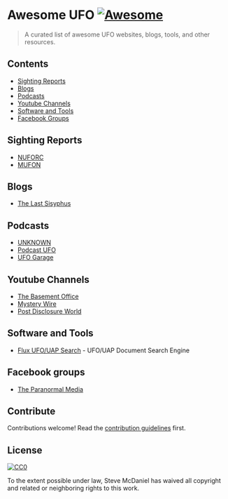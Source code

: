 # Awesome UFO [![Awesome](https://awesome.re/badge.svg)](https://awesome.re)

> A curated list of awesome UFO websites, blogs, tools, and other resources.


## Contents

- [Sighting Reports](#sighting-reports)
- [Blogs](#blogs)
- [Podcasts](#podcasts)
- [Youtube Channels](#youtube-channels)
- [Software and Tools](#software-and-tools)
- [Facebook Groups](#facebook-groups)

## Sighting Reports


- [NUFORC](http://nuforc.org)
- [MUFON](https://www.mufon.com/)



## Blogs


- [The Last Sisyphus](https://medium.com/@TheLastSisyphus)



## Podcasts


- [UNKNOWN](https://www.stitcher.com/podcast/rogue-planet/ufo-modpod)
- [Podcast UFO](https://www.stitcher.com/podcast/antique-auction-forum/podcast-ufo-podcast-feed)
- [UFO Garage](https://www.spreaker.com/show/ufo-garage)


## Youtube Channels


- [The Basement Office](https://www.youtube.com/playlist?list=PLwNrNqsuwF1n43wh5nuV5hTFrdAN00kfk)
- [Mystery Wire](https://www.youtube.com/channel/UCnF47ixgYcCQnu7IMit3A0g)
- [Post Disclosure World](https://www.youtube.com/postdisclosureworld)


## Software and Tools


- [Flux UFO/UAP Search](https://flux.nibbleshift.com) - UFO/UAP Document Search Engine



## Facebook groups


- [The Paranormal Media](https://www.facebook.com/groups/TheParanormalMedia/)


## Contribute

Contributions welcome! Read the [contribution guidelines](contributing.md) first.


## License

[![CC0](https://mirrors.creativecommons.org/presskit/buttons/88x31/svg/cc-zero.svg)](https://creativecommons.org/publicdomain/zero/1.0)

To the extent possible under law, Steve McDaniel has waived all copyright and
related or neighboring rights to this work.

